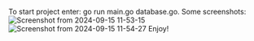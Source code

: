To start project enter: go run main.go database.go.
Some screenshots:
![Screenshot from 2024-09-15 11-53-15](https://github.com/user-attachments/assets/1143a9ad-ec64-4dc7-a278-0a0fa405a37a)
![Screenshot from 2024-09-15 11-54-27](https://github.com/user-attachments/assets/0d141d71-25f2-4c34-87fb-244d774e734d)
Enjoy!

